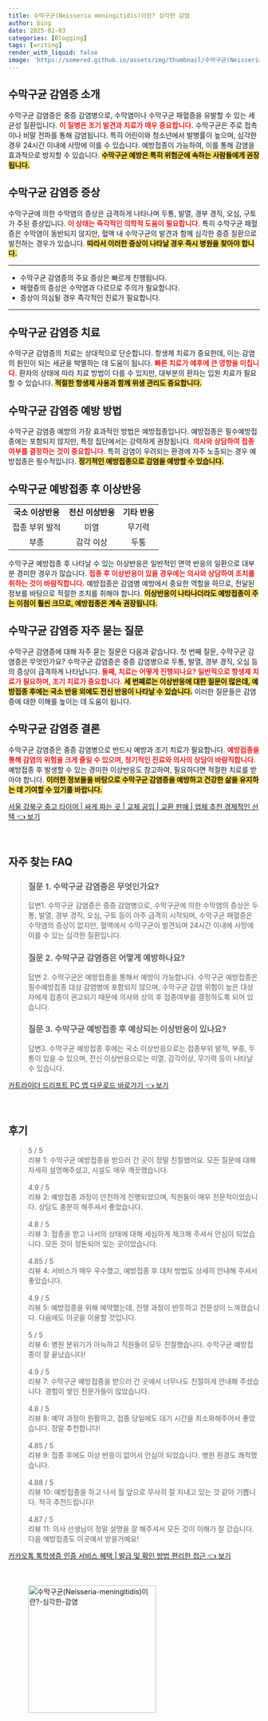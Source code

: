 ```yaml
---
title: 수막구균(Neisseria meningitidis)이란? 심각한 감염
author: bing
date: 2025-02-03
categories: [Blogging]
tags: [writing]
render_with_liquid: false
image: 'https://somered.github.io/assets/img/thumbnail/수막구균(Neisseria-meningitidis)이란?-심각한-감염.webp'
---
```



<h2 id='수막구균-감염증-소개'>수막구균 감염증 소개</h2>

<p>수막구균 감염증은 중증 감염병으로, 수막염이나 수막구균 패혈증을 유발할 수 있는 세균성 질환입니다. <b><span style="color: #ee2323;">이 질병은 조기 발견과 치료가 매우 중요합니다.</span></b> 수막구균은 주로 접촉이나 비말 전파를 통해 감염됩니다. 특히 어린이와 청소년에서 발병률이 높으며, 심각한 경우 24시간 이내에 사망에 이를 수 있습니다. 예방접종이 가능하여, 이를 통해 감염을 효과적으로 방지할 수 있습니다. <b><span style="background-color: #ffe066;">수막구균 예방은 특히 위험군에 속하는 사람들에게 권장됩니다.</span></b></p>

<h2 id='수막구균-감염증-증상'>수막구균 감염증 증상</h2>

<p>수막구균에 의한 수막염의 증상은 급격하게 나타나며 두통, 발열, 경부 경직, 오심, 구토가 주된 증상입니다. <b><span style="color: #ee2323;">이 상태는 즉각적인 의학적 도움이 필요합니다.</span></b> 특히 수막구균 패혈증은 수막염이 동반되지 않지만, 혈액 내 수막구균의 발견과 함께 심각한 중증 질환으로 발전하는 경우가 있습니다. <b><span style="background-color: #ffe066;">따라서 이러한 증상이 나타날 경우 즉시 병원을 찾아야 합니다.</span></b></p>

<hr />

<ul>
    <li>수막구균 감염증의 주요 증상은 빠르게 진행됩니다.</li>
    <li>패혈증의 증상은 수막염과 다르므로 주의가 필요합니다.</li>
    <li>증상이 의심될 경우 즉각적인 진료가 필요합니다.</li>
</ul>

<hr />

<h2 id='수막구균-감염증-치료'>수막구균 감염증 치료</h2>

<p>수막구균 감염증의 치료는 상대적으로 단순합니다. 항생제 치료가 중요한데, 이는 감염의 원인이 되는 세균을 박멸하는 데 도움이 됩니다. <b><span style="color: #ee2323;">빠른 치료가 예후에 큰 영향을 미칩니다.</span></b> 환자의 상태에 따라 치료 방법이 다를 수 있지만, 대부분의 환자는 입원 치료가 필요할 수 있습니다. <b><span style="background-color: #ffe066;">적절한 항생제 사용과 함께 위생 관리도 중요합니다.</span></b></p>

<h2 id='수막구균-감염증-예방방법'>수막구균 감염증 예방 방법</h2>

<p>수막구균 감염증 예방의 가장 효과적인 방법은 예방접종입니다. 예방접종은 필수예방접종에는 포함되지 않지만, 특정 집단에서는 강력하게 권장됩니다. <b><span style="color: #ee2323;">의사와 상담하여 접종 여부를 결정하는 것이 중요합니다.</span></b> 특히 감염이 우려되는 환경에 자주 노출되는 경우 예방접종은 필수적입니다. <b><span style="background-color: #ffe066;">정기적인 예방접종으로 감염을 예방할 수 있습니다.</span></b></p>

<h2 id='수막구균-예방접종-이상반응'>수막구균 예방접종 후 이상반응</h2>

<table>
    <tr>
        <td style="text-align: center; height: 17px;"><b>국소 이상반응</b></td>
        <td style="text-align: center; height: 17px;"><b>전신 이상반응</b></td>
        <td style="text-align: center; height: 17px;"><b>기타 반응</b></td>
    </tr>
    <tr>
        <td style="text-align: center; height: 17px;">접종 부위 발적</td>
        <td style="text-align: center; height: 17px;">미열</td>
        <td style="text-align: center; height: 17px;">무기력</td>
    </tr>
    <tr>
        <td style="text-align: center; height: 17px;">부종</td>
        <td style="text-align: center; height: 17px;">감각 이상</td>
        <td style="text-align: center; height: 17px;">두통</td>
    </tr>
</table>

<p>수막구균 예방접종 후 나타날 수 있는 이상반응은 일반적인 면역 반응의 일환으로 대부분 경미한 경우가 많습니다. <b><span style="color: #ee2323;">접종 후 이상반응이 있을 경우에는 의사와 상담하여 조치를 취하는 것이 바람직합니다.</span></b> 예방접종은 감염병 예방에서 중요한 역할을 하므로, 전달된 정보를 바탕으로 적절한 조치를 취해야 합니다. <b><span style="background-color: #ffe066;">이상반응이 나타나더라도 예방접종이 주는 이점이 훨씬 크므로, 예방접종은 계속 권장됩니다.</span></b></p>

<h2 id='수막구균-감염증-자주-묻는-질문'>수막구균 감염증 자주 묻는 질문</h2>

<p>수막구균 감염증에 대해 자주 묻는 질문은 다음과 같습니다. 첫 번째 질문, 수막구균 감염증은 무엇인가요? 수막구균 감염증은 중증 감염병으로 두통, 발열, 경부 경직, 오심 등의 증상이 급격하게 나타납니다. <b><span style="color: #ee2323;">둘째, 치료는 어떻게 진행되나요? 일반적으로 항생제 치료가 필요하며, 조기 치료가 중요합니다.</span></b> <b><span style="background-color: #ffe066;">세 번째로는 이상반응에 대한 질문이 많은데, 예방접종 후에는 국소 반응 외에도 전신 반응이 나타날 수 있습니다.</span></b> 이러한 질문들은 감염증에 대한 이해를 높이는 데 도움이 됩니다.</p>

<h2 id='수막구균-감염증-결론'>수막구균 감염증 결론</h2>

<p>수막구균 감염증은 중증 감염병으로 반드시 예방과 조기 치료가 필요합니다. <b><span style="color: #ee2323;">예방접종을 통해 감염의 위험을 크게 줄일 수 있으며, 정기적인 진료와 의사의 상담이 바람직합니다.</span></b> 예방접종 후 발생할 수 있는 경미한 이상반응도 참고하여, 필요하다면 적절한 치료를 받아야 합니다. <b><span style="background-color: #ffe066;">이러한 정보들을 바탕으로 수막구균 감염증을 예방하고 건강한 삶을 유지하는 데 기여할 수 있기를 바랍니다.</span></b></p>


<p><a class="click-button" title="서울 강북구 중고 타이어 | 싸게 파는 곳 | 교체 공임 | 교환 판매 | 업체 추천 경제적인 선택" href="https://somered.github.io/posts/%EC%84%9C%EC%9A%B8-%EA%B0%95%EB%B6%81%EA%B5%AC-%EC%A4%91%EA%B3%A0-%ED%83%80%EC%9D%B4%EC%96%B4-%EC%8B%B8%EA%B2%8C-%ED%8C%8C%EB%8A%94-%EA%B3%B3-%EA%B5%90%EC%B2%B4-%EA%B3%B5%EC%9E%84-%EA%B5%90%ED%99%98-%ED%8C%90%EB%A7%A4-%EC%97%85%EC%B2%B4-%EC%B6%94%EC%B2%9C-%EA%B2%BD%EC%A0%9C%EC%A0%81%EC%9D%B8-%EC%84%A0%ED%83%9D/" rel="dofollow">서울 강북구 중고 타이어 | 싸게 파는 곳 | 교체 공임 | 교환 판매 | 업체 추천 경제적인 선택 👈 보기</a></p><br>
<h2 id='자주_찾는_FAQ'>자주 찾는 FAQ</h2>
<div itemscope="" itemtype="https://schema.org/FAQPage"> 
<blockquote> 
<div itemscope="" itemprop="mainEntity" itemtype="https://schema.org/Question"> 
<h3 itemprop="name">질문 1. 수막구균 감염증은 무엇인가요?</h3> 
<div itemscope="" itemprop="acceptedAnswer" itemtype="https://schema.org/Answer"> 
<span itemprop="text"> 
<p>답변1. 수막구균 감염증은 중증 감염병으로, 수막구균에 의한 수막염의 증상은 두통, 발열, 경부 경직, 오심, 구토 등이 아주 급격히 시작되며, 수막구균 패혈증은 수막염의 증상이 없지만, 혈액에서 수막구균이 발견되며 24시간 이내에 사망에 이를 수 있는 심각한 질환입니다.</p> 
</span> 
</div> 
</div> 
<div itemscope="" itemprop="mainEntity" itemtype="https://schema.org/Question"> 
<h3 itemprop="name">질문 2. 수막구균 감염증은 어떻게 예방하나요?</h3> 
<div itemscope="" itemprop="acceptedAnswer" itemtype="https://schema.org/Answer"> 
<span itemprop="text"> 
<p>답변 2. 수막구균은 예방접종을 통해서 예방이 가능합니다. 수막구균 예방접종은 필수예방접종 대상 감염병에 포함되지 않으며, 수막구균 감염 위험이 높은 대상자에게 접종이 권고되기 때문에 의사와 상의 후 접종여부를 결정하도록 되어 있습니다.</p> 
</span> 
</div> 
</div> 
<div itemscope="" itemprop="mainEntity" itemtype="https://schema.org/Question"> 
<h3 itemprop="name">질문 3. 수막구균 예방접종 후 예상되는 이상반응이 있나요?</h3> 
<div itemscope="" itemprop="acceptedAnswer" itemtype="https://schema.org/Answer"> 
<span itemprop="text"> 
<p>답변3. 수막구균 예방접종 후에는 국소 이상반응으로는 접종부위 발적, 부종, 두통이 있을 수 있으며, 전신 이상반응으로는 미열, 감각이상, 무기력 등이 나타날 수 있습니다.</p> 
</span> 
</div> 
</div> 
</blockquote> 
</div>
<p><a class="click-button" title="카트라이더 드리프트 PC 앱 다운로드 바로가기" href="https://somered.github.io/posts/%EC%B9%B4%ED%8A%B8%EB%9D%BC%EC%9D%B4%EB%8D%94-%EB%93%9C%EB%A6%AC%ED%94%84%ED%8A%B8-PC-%EC%95%B1-%EB%8B%A4%EC%9A%B4%EB%A1%9C%EB%93%9C-%EB%B0%94%EB%A1%9C%EA%B0%80%EA%B8%B0/" rel="dofollow">카트라이더 드리프트 PC 앱 다운로드 바로가기 👈 보기</a></p><br>
<h2 id='후기'>후기</h2>
<div itemscope itemtype="https://schema.org/Product">
  <blockquote>
  <div itemprop="review" itemscope itemtype="https://schema.org/Review">
      <div itemprop="reviewRating" itemscope itemtype="https://schema.org/Rating"> <span itemprop="ratingValue">5</span> / <span itemprop="bestRating">5</span> </div>
      <span itemprop="reviewBody">리뷰 1: 수막구균 예방접종을 받으러 간 곳이 정말 친절했어요. 모든 질문에 대해 자세히 설명해주셨고, 시설도 매우 깨끗했습니다.</span>
  </div>
  <br>
  <div itemprop="review" itemscope itemtype="https://schema.org/Review">
      <div itemprop="reviewRating" itemscope itemtype="https://schema.org/Rating"> <span itemprop="ratingValue">4.9</span> / <span itemprop="bestRating">5</span> </div>
      <span itemprop="reviewBody">리뷰 2: 예방접종 과정이 안전하게 진행되었으며, 직원들이 매우 전문적이었습니다. 상담도 충분히 해주셔서 좋았습니다.</span>
  </div>
  <br>
  <div itemprop="review" itemscope itemtype="https://schema.org/Review">
      <div itemprop="reviewRating" itemscope itemtype="https://schema.org/Rating"> <span itemprop="ratingValue">4.8</span> / <span itemprop="bestRating">5</span> </div>
      <span itemprop="reviewBody">리뷰 3: 접종을 받고 나서의 상태에 대해 세심하게 체크해 주셔서 안심이 되었습니다. 모든 것이 정돈되어 있는 곳이었습니다.</span>
  </div>
  <br>
  <div itemprop="review" itemscope itemtype="https://schema.org/Review">
      <div itemprop="reviewRating" itemscope itemtype="https://schema.org/Rating"> <span itemprop="ratingValue">4.85</span> / <span itemprop="bestRating">5</span> </div>
      <span itemprop="reviewBody">리뷰 4: 서비스가 매우 우수했고, 예방접종 후 대처 방법도 상세히 안내해 주셔서 좋았습니다.</span>
  </div>
  <br>
  <div itemprop="review" itemscope itemtype="https://schema.org/Review">
      <div itemprop="reviewRating" itemscope itemtype="https://schema.org/Rating"> <span itemprop="ratingValue">4.9</span> / <span itemprop="bestRating">5</span> </div>
      <span itemprop="reviewBody">리뷰 5: 예방접종을 위해 예약했는데, 진행 과정이 반듯하고 전문성이 느껴졌습니다. 다음에도 이곳을 이용할 것입니다.</span>
  </div>
  <br>
  <div itemprop="review" itemscope itemtype="https://schema.org/Review">
      <div itemprop="reviewRating" itemscope itemtype="https://schema.org/Rating"> <span itemprop="ratingValue">5</span> / <span itemprop="bestRating">5</span> </div>
      <span itemprop="reviewBody">리뷰 6: 병원 분위기가 아늑하고 직원들이 모두 친절했습니다. 수막구균 예방접종이 잘 끝났습니다!</span>
  </div>
  <br>
  <div itemprop="review" itemscope itemtype="https://schema.org/Review">
      <div itemprop="reviewRating" itemscope itemtype="https://schema.org/Rating"> <span itemprop="ratingValue">4.9</span> / <span itemprop="bestRating">5</span> </div>
      <span itemprop="reviewBody">리뷰 7: 수막구균 예방접종을 받으러 간 곳에서 너무나도 친절하게 안내해 주셨습니다. 경험이 쌓인 전문가들이 많았습니다.</span>
  </div>
  <br>
  <div itemprop="review" itemscope itemtype="https://schema.org/Review">
      <div itemprop="reviewRating" itemscope itemtype="https://schema.org/Rating"> <span itemprop="ratingValue">4.8</span> / <span itemprop="bestRating">5</span> </div>
      <span itemprop="reviewBody">리뷰 8: 예약 과정이 원활하고, 접종 당일에도 대기 시간을 최소화해주어서 좋았습니다. 정말 추천합니다!</span>
  </div>
  <br>
  <div itemprop="review" itemscope itemtype="https://schema.org/Review">
      <div itemprop="reviewRating" itemscope itemtype="https://schema.org/Rating"> <span itemprop="ratingValue">4.85</span> / <span itemprop="bestRating">5</span> </div>
      <span itemprop="reviewBody">리뷰 9: 접종 후에도 이상 반응이 없어서 안심이 되었습니다. 병원 환경도 쾌적했습니다.</span>
  </div>
  <br>
  <div itemprop="review" itemscope itemtype="https://schema.org/Review">
      <div itemprop="reviewRating" itemscope itemtype="https://schema.org/Rating"> <span itemprop="ratingValue">4.88</span> / <span itemprop="bestRating">5</span> </div>
      <span itemprop="reviewBody">리뷰 10: 예방접종을 하고 나서 월 앞으로 무사히 잘 지내고 있는 것 같아 기쁩니다. 적극 추천드립니다!</span>
  </div>
  <br>
  <div itemprop="review" itemscope itemtype="https://schema.org/Review">
      <div itemprop="reviewRating" itemscope itemtype="https://schema.org/Rating"> <span itemprop="ratingValue">4.87</span> / <span itemprop="bestRating">5</span> </div>
      <span itemprop="reviewBody">리뷰 11: 의사 선생님이 정말 설명을 잘 해주셔서 모든 것이 이해가 잘 갔습니다. 다음 예방접종도 이곳에서 받을거예요!</span>
  </div>
  </blockquote>
</div>
<p><a class="click-button" title="카카오톡 톡학생증 인증 서비스 혜택 | 발급 및 확인 방법 편리한 접근" href="https://somered.github.io/posts/%EC%B9%B4%EC%B9%B4%EC%98%A4%ED%86%A1-%ED%86%A1%ED%95%99%EC%83%9D%EC%A6%9D-%EC%9D%B8%EC%A6%9D-%EC%84%9C%EB%B9%84%EC%8A%A4-%ED%98%9C%ED%83%9D-%EB%B0%9C%EA%B8%89-%EB%B0%8F-%ED%99%95%EC%9D%B8-%EB%B0%A9%EB%B2%95-%ED%8E%B8%EB%A6%AC%ED%95%9C-%EC%A0%91%EA%B7%BC/" rel="dofollow">카카오톡 톡학생증 인증 서비스 혜택 | 발급 및 확인 방법 편리한 접근 👈 보기</a></p><br>
<figure class="image"><img src="https://somered.github.io/assets/img/thumbnail/수막구균(Neisseria-meningitidis)이란?-심각한-감염.webp" alt="수막구균(Neisseria-meningitidis)이란?-심각한-감염" width="256" height="256"></figure>